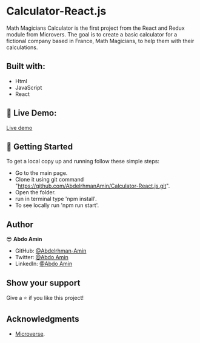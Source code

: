 # Calculator-React.js

Math Magicians Calculator is the first project from the React and Redux module from Microvers. The goal is to create a basic calculator for a fictional company based in France, Math Magicians, to help them with their calculations.

## Built with:

- Html
- JavaScript
- React

## :red_circle: Live Demo:

[Live demo](https://calculator-react-js.herokuapp.com)

## :construction_worker: Getting Started

To get a local copy up and running follow these simple steps:

- Go to the main page.
- Clone it using git command "https://github.com/AbdelrhmanAmin/Calculator-React.js.git".
- Open the folder.
- run in terminal type 'npm install'.
- To see locally run 'npm run start'.

## Author

😎 **Abdo Amin**

- GitHub: [@Abdelrhman-Amin](https://github.com/AbdelrhmanAmin)
- Twitter: [@Abdo Amin](https://twitter.com/AbdoAmi60489112)
- LinkedIn: [@Abdo Amin](https://www.linkedin.com/in/abdo-amin-ab786a1b0/)

## Show your support

Give a ⭐️ if you like this project!

## Acknowledgments

- [Microverse](https://www.microverse.org/).
